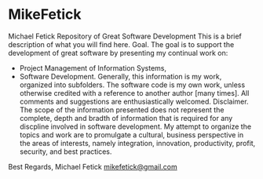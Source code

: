 # MikeFetick
Michael Fetick Repository of Great Software Development
This is a brief description of what you will find here. 
Goal. The goal is to support the development of great software by presenting my continual work on:
 - Project Management of Information Systems,
 - Software Development.
Generally, this information is my work, organized into subfolders. The software code is my own work, unless otherwise credited with a reference to another author [many times]. All comments and suggestions are enthusiastically welcomed.
Disclaimer. The scope of the information presented does not represent the complete, depth and bradth of information that is required for any discpline involved in software development. My attempt to organize the topics and work are to promulgate a cultural, business perspective in the areas of interests, namely integration, innovation, productivity, profit, security, and best practices.

Best Regards,
Michael Fetick
mikefetick@gmail.com
